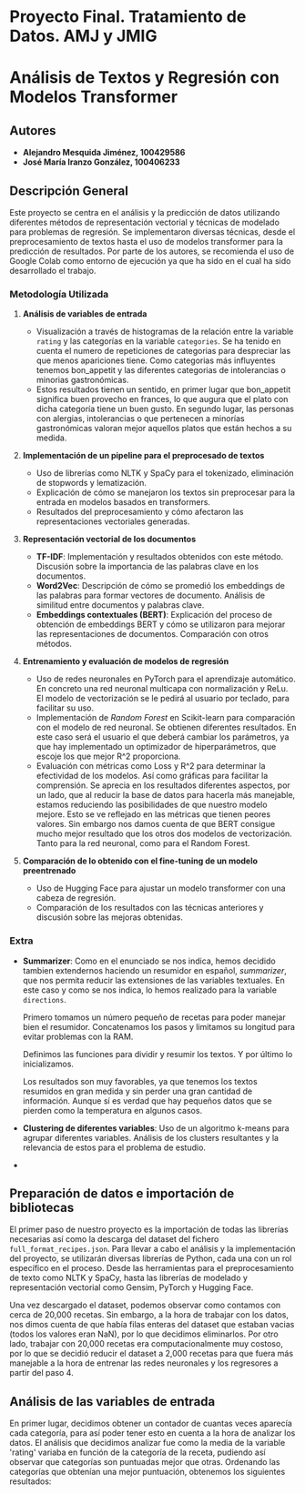 # Proyecto Final. Tratamiento de Datos. AMJ y JMIG

# **Análisis de Textos y Regresión con Modelos Transformer**

## Autores
- **Alejandro Mesquida Jiménez, 100429586**
- **José María Iranzo González, 100406233**

## Descripción General
Este proyecto se centra en el análisis y la predicción de datos utilizando diferentes métodos de representación vectorial y técnicas de modelado para problemas de regresión. Se implementaron diversas técnicas, desde el preprocesamiento de textos hasta el uso de modelos transformer para la predicción de resultados. Por parte de los autores, se recomienda el uso de Google Colab como entorno de ejecución ya que ha sido en el cual ha sido desarrollado el trabajo. 

### Metodología Utilizada
1. **Análisis de variables de entrada**
   - Visualización a través de histogramas de la relación entre la variable `rating` y las categorías en la variable `categories`. Se ha tenido en cuenta el numero de repeticiones de categorias para despreciar las que menos apariciones tiene. Como categorias más influyentes tenemos bon_appetit y las diferentes categorias de intolerancias o minorias gastronómicas. 
   - Estos resultados tienen un sentido, en primer lugar que bon_appetit significa buen provecho en frances, lo que augura que el plato con dicha categoría tiene un buen gusto. En segundo lugar, las personas con alergias, intolerancias o que pertenecen a minorías gastronómicas valoran mejor aquellos platos que están hechos a su medida.  

2. **Implementación de un pipeline para el preprocesado de textos**
   - Uso de librerías como NLTK y SpaCy para el tokenizado, eliminación de stopwords y lematización.
   - Explicación de cómo se manejaron los textos sin preprocesar para la entrada en modelos basados en transformers.
   - Resultados del preprocesamiento y cómo afectaron las representaciones vectoriales generadas.

3. **Representación vectorial de los documentos**
   - **TF-IDF**: Implementación y resultados obtenidos con este método. Discusión sobre la importancia de las palabras clave en los documentos.
   - **Word2Vec**: Descripción de cómo se promedió los embeddings de las palabras para formar vectores de documento. Análisis de similitud entre documentos y palabras clave.
   - **Embeddings contextuales (BERT)**: Explicación del proceso de obtención de embeddings BERT y cómo se utilizaron para mejorar las representaciones de documentos. Comparación con otros métodos.

4. **Entrenamiento y evaluación de modelos de regresión**
   - Uso de redes neuronales en PyTorch para el aprendizaje automático. En concreto una red neuronal multicapa con normalización y ReLu. El modelo de vectorización se le pedirá al usuario por teclado, para facilitar su uso. 
   - Implementación de *Random Forest* en Scikit-learn para comparación con el modelo de red neuronal. Se obtienen diferentes resultados. En este caso será el usuario el que deberá cambiar los parámetros, ya que hay implementado un optimizador de hiperparámetros, que escoje los que mejor R^2 proporciona.
   - Evaluación con métricas como Loss y R^2 para determinar la efectividad de los modelos. Así como gráficas para facilitar la comprensión. Se aprecia en los resultados diferentes aspectos, por un lado, que al reducir la base de datos para hacerla más manejable, estamos reduciendo las posibilidades de que nuestro modelo mejore. Esto se ve reflejado en las métricas que tienen peores valores. Sin embargo nos damos cuenta de que BERT consigue mucho mejor resultado que los otros dos modelos de vectorización. Tanto para la red neuronal, como para el Random Forest. 

5. **Comparación de lo obtenido con el fine-tuning de un modelo preentrenado**
   - Uso de Hugging Face para ajustar un modelo transformer con una cabeza de regresión.
   - Comparación de los resultados con las técnicas anteriores y discusión sobre las mejoras obtenidas.

### Extra
- **Summarizer**: Como en el enunciado se nos indica, hemos decidido tambien extendernos haciendo un resumidor en español, *summarizer*, que nos permita reducir las extensiones de las variables textuales. En este caso y como se nos indica, lo hemos realizado para la variable `directions`. 

  Primero tomamos un número pequeño de recetas para poder manejar bien el resumidor. Concatenamos los pasos y limitamos su longitud para evitar problemas con la RAM.

  Definimos las funciones para dividir y resumir los textos. Y por último lo inicializamos.

  Los resultados son muy favorables, ya que tenemos los textos resumidos en gran medida y sin perder una gran cantidad de información. Aunque sí es verdad que hay pequeños datos que se pierden como la temperatura en algunos casos. 
- **Clustering de diferentes variables**: Uso de un algoritmo k-means para agrupar diferentes variables. Análisis de los clusters resultantes y la relevancia de estos para el problema de estudio.
- 
## Preparación de datos e importación de bibliotecas

El primer paso de nuestro proyecto es la importación de todas las librerías necesarias así como la descarga del dataset del fichero `full_format_recipes.json`. Para llevar a cabo el análisis y la implementación del proyecto, se utilizarán diversas librerías de Python, cada una con un rol específico en el proceso. Desde las herramientas para el preprocesamiento de texto como NLTK y SpaCy, hasta las librerías de modelado y representación vectorial como Gensim, PyTorch y Hugging Face.

Una vez descargado el dataset, podemos observar como contamos con cerca de 20,000 recetas. Sin embargo, a la hora de trabajar con los datos, nos dimos cuenta de que había filas enteras del dataset que estaban vacias (todos los valores eran NaN), por lo que decidimos eliminarlos. Por otro lado, trabajar con 20,000 recetas era computacionalmente muy costoso, por lo que se decidió reducir el dataset a 2,000 recetas para que fuera más manejable a la hora de entrenar las redes neuronales y los regresores a partir del paso 4.

## Análisis de las variables de entrada

En primer lugar, decidimos obtener un contador de cuantas veces aparecía cada categoría, para así poder tener esto en cuenta a la hora de analizar los datos. El análisis que decidimos analizar fue como la media de la variable 'rating' variaba en función de la categoría de la receta, pudiendo así observar que categorías son puntuadas mejor que otras. Ordenando las categorías que obtenían una mejor puntuación, obtenemos los siguientes resultados:
